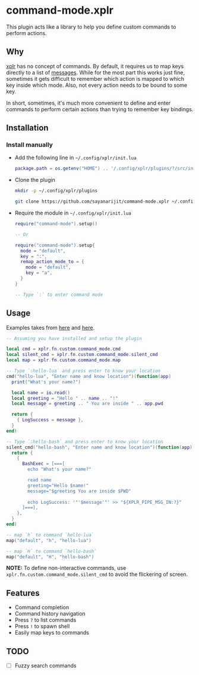 command-mode.xplr
=================

This plugin acts like a library to help you define custom commands to perform
actions.


Why
---

[xplr](https://github.com/sayanarijit/xplr) has no concept of commands. By
default, it requires us to map keys directly to a list of
[messages](https://arijitbasu.in/xplr/en/message.html).
While for the most part this works just fine, sometimes it gets difficult to
remember which action is mapped to which key inside which mode. Also, not
every action needs to be bound to some key.

In short, sometimes, it's much more convenient to define and enter commands to
perform certain actions than trying to remember key bindings.


Installation
------------

### Install manually

- Add the following line in `~/.config/xplr/init.lua`

  ```lua
  package.path = os.getenv("HOME") .. '/.config/xplr/plugins/?/src/init.lua'
  ```

- Clone the plugin

  ```bash
  mkdir -p ~/.config/xplr/plugins

  git clone https://github.com/sayanarijit/command-mode.xplr ~/.config/xplr/plugins/command-mode
  ```

- Require the module in `~/.config/xplr/init.lua`

  ```lua
  require("command-mode").setup()
  
  -- Or
  
  require("command-mode").setup{
    mode = "default",
    key = ":",
    remap_action_mode_to = {
      mode = "default",
      key = "a",
    }
  }

  -- Type `:` to enter command mode
  ```


Usage
-----

Examples takes from
[here](https://arijitbasu.in/xplr/en/message.html#example-using-lua-function-calls)
and
[here](https://arijitbasu.in/xplr/en/message.html#example-using-environment-variables-and-pipes).

```lua
-- Assuming you have installed and setup the plugin

local cmd = xplr.fn.custom.command_mode.cmd
local silent_cmd = xplr.fn.custom.command_mode.silent_cmd
local map = xplr.fn.custom.command_mode.map

-- Type `:hello-lua` and press enter to know your location
cmd("hello-lua", "Enter name and know location")(function(app)
  print("What's your name?")

  local name = io.read()
  local greeting = "Hello " .. name .. "!"
  local message = greeting .. " You are inside " .. app.pwd

  return {
    { LogSuccess = message },
  }
end)

-- Type `:hello-bash` and press enter to know your location
silent_cmd("hello-bash", "Enter name and know location")(function(app)
  return {
    {
      BashExec = [===[
        echo "What's your name?"

        read name
        greeting="Hello $name!"
        message="$greeting You are inside $PWD"
      
        echo LogSuccess: '"'$message'"' >> "${XPLR_PIPE_MSG_IN:?}"
      ]===],
    },
  }
end)

-- map `h` to command `hello-lua`
map("default", "h", "hello-lua")

-- map `H` to command `hello-bash`
map("default", "H", "hello-bash")
```

**NOTE:** To define non-interactive commands, use
`xplr.fn.custom.command_mode.silent_cmd` to avoid the flickering of screen.


Features
--------

- Command completion
- Command history navigation
- Press `?` to list commands
- Press `!` to spawn shell
- Easily map keys to commands


TODO
----

- [ ] Fuzzy search commands
